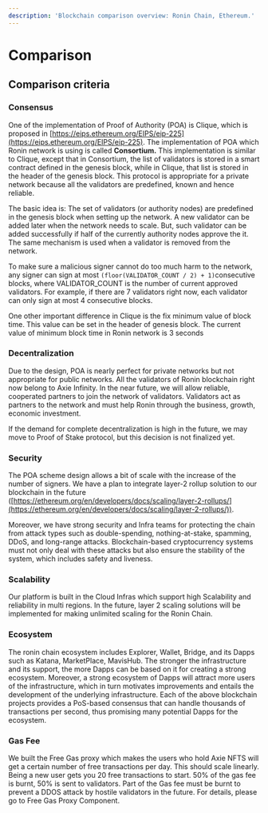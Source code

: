 ```yaml
---
description: 'Blockchain comparison overview: Ronin Chain, Ethereum.'
---
```


# Comparison

## Comparison criteria <a href="#4c41" id="4c41"></a>

### Consensus <a href="#2ab4" id="2ab4"></a>

One of the implementation of Proof of Authority (POA) is Clique, which is proposed in [https://eips.ethereum.org/EIPS/eip-225](https://eips.ethereum.org/EIPS/eip-225). The implementation of POA which Ronin network is using is called **Consortium.** This implementation is similar to Clique, except that in Consortium, the list of validators is stored in a smart contract defined in the genesis block, while in Clique, that list is stored in the header of the genesis block. This protocol is appropriate for a private network because all the validators are predefined, known and hence reliable.

The basic idea is: The set of validators (or authority nodes) are predefined in the genesis block when setting up the network. A new validator can be added later when the network needs to scale. But, such validator can be added successfully if half of the currently authority nodes approve the it. The same mechanism is used when a validator is removed from the network.

To make sure a malicious signer cannot do too much harm to the network, any signer can sign at most `(floor(VALIDATOR_COUNT / 2) + 1)`consecutive blocks, where VALIDATOR\_COUNT is the number of current approved validators. For example, if there are 7 validators right now, each validator can only sign at most 4 consecutive blocks.

One other important difference in Clique is the fix minimum value of block time. This value can be set in the header of genesis block. The current value of minimum block time in Ronin network is 3 seconds

### Decentralization <a href="#4da0" id="4da0"></a>

Due to the design, POA is nearly perfect for private networks but not appropriate for public networks. All the validators of Ronin blockchain right now belong to Axie Infinity. In the near future, we will allow reliable, cooperated partners to join the network of validators. Validators act as partners to the network and must help Ronin through the business, growth, economic investment.

If the demand for complete decentralization is high in the future, we may move to Proof of Stake protocol, but this decision is not finalized yet.

### Security

The POA scheme design allows a bit of scale with the increase of the number of signers. We have a plan to integrate layer-2 rollup solution to our blockchain in the future ([https://ethereum.org/en/developers/docs/scaling/layer-2-rollups/](https://ethereum.org/en/developers/docs/scaling/layer-2-rollups/)).

Moreover, we have strong security and Infra teams for protecting the chain from attack types such as double-spending, nothing-at-stake, spamming, DDoS, and long-range attacks. Blockchain-based cryptocurrency systems must not only deal with these attacks but also ensure the stability of the system, which includes safety and liveness.

### Scalability <a href="#55b8" id="55b8"></a>

Our platform is built in the Cloud Infras which support high Scalability and reliability in multi regions. In the future, layer 2 scaling solutions will be implemented for making unlimited scaling for the Ronin Chain.

### Ecosystem <a href="#08c1" id="08c1"></a>

The ronin chain ecosystem includes Explorer, Wallet, Bridge, and its Dapps such as Katana, MarketPlace, MavisHub. The stronger the infrastructure and its support, the more Dapps can be based on it for creating a strong ecosystem. Moreover, a strong ecosystem of Dapps will attract more users of the infrastructure, which in turn motivates improvements and entails the development of the underlying infrastructure. Each of the above blockchain projects provides a PoS-based consensus that can handle thousands of transactions per second, thus promising many potential Dapps for the ecosystem.

### Gas Fee

We built the Free Gas proxy which makes the users who hold Axie NFTS will get a certain number of free transactions per day. This should scale linearly. Being a new user gets you 20 free transactions to start. 50% of the gas fee is burnt, 50% is sent to validators. Part of the Gas fee must be burnt to prevent a DDOS attack by hostile validators in the future. For details, please go to Free Gas Proxy Component.
